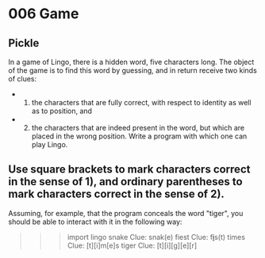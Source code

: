 # 006 Game

## Pickle

In a game of Lingo, there is a hidden word, five characters long. The object of the game is to find this word by guessing, and in return receive two kinds of clues:
- 1) the characters that are fully correct, with respect to identity as well as to position, and
- 2) the characters that are indeed present in the word, but which are placed in the wrong position.
Write a program with which one can play Lingo.

## Use square brackets to mark characters correct in the sense of 1), and ordinary parentheses to mark characters correct in the sense of 2).
Assuming, for example, that the program conceals the word "tiger", you should be able to interact with it in the following way:

>>> import lingo
snake
Clue: snak(e)
fiest
Clue: f[i](e)s(t)
times
Clue: [t][i]m[e]s
tiger
Clue: [t][i][g][e][r]